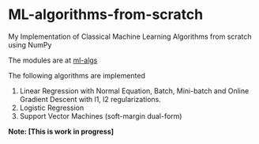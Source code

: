 # ML-algorithms-from-scratch
My Implementation of Classical Machine Learning Algorithms from scratch using NumPy

The modules are at [ml-algs](https://github.com/akhil189/ML-algorithms-from-scratch/tree/main/ml_algs)

The following algorithms are implemented
1. Linear Regression with Normal Equation, Batch, Mini-batch and Online Gradient Descent with l1, l2 regularizations.
2. Logistic Regression
3. Support Vector Machines (soft-margin dual-form)

**Note: [This is work in progress]**